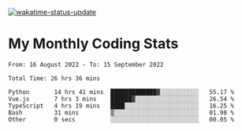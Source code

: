 [![wakatime-status-update](https://github.com/noopurphalak/noopurphalak/workflows/wakatime-status-update/badge.svg)](https://github.com/noopurphalak/noopurphalak/actions/workflows/main.yml)

# My Monthly Coding Stats

<!--START_SECTION:waka-->

```text
From: 16 August 2022 - To: 15 September 2022

Total Time: 26 hrs 36 mins

Python       14 hrs 41 mins  █████████████▓░░░░░░░░░░░   55.17 %
Vue.js       7 hrs 3 mins    ██████▓░░░░░░░░░░░░░░░░░░   26.54 %
TypeScript   4 hrs 19 mins   ████░░░░░░░░░░░░░░░░░░░░░   16.25 %
Bash         31 mins         ▒░░░░░░░░░░░░░░░░░░░░░░░░   01.98 %
Other        0 secs          ░░░░░░░░░░░░░░░░░░░░░░░░░   00.05 %
```

<!--END_SECTION:waka-->

